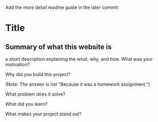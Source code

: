 Add the more detail readme guide in the later commit:

# Title

## Summary of what this website is

a short description explaining the what, why, and how. What was your motivation?

Why did you build this project?

(Note: The answer is not "Because it was a homework assignment.")

What problem does it solve?

What did you learn?

What makes your project stand out?
